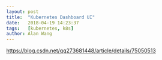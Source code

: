 ```yaml
---
layout: post
title:  "Kubernetes Dashboard UI"
date:   2018-04-19 14:23:37
tags:   [kubernetes, k8s]
author: Alan Wang
---
```


https://blog.csdn.net/qq273681448/article/details/75050513

